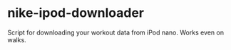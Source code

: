 nike-ipod-downloader
====================

Script for downloading your workout data from iPod nano. Works even on walks.
